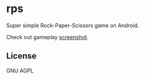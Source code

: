 # rps

Super simple Rock-Paper-Scissors game on Android.

Check out gameplay [screenshot](https://raw.githubusercontent.com/frenchbread/rps/master/docs/game.jpg).

## License

GNU AGPL
